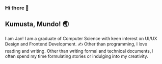 ### Hi there 👋
## Kumusta, Mundo! 🌏

I am Jan!
I am a graduate of Computer Science with keen interest on UI/UX Design and Frontend Development.
✍ Other than programming, I love reading and writing. Other than writing formal and technical documents, I often spend my time formulating stories or indulging into my creativity.
<!--
**kibalias/kibalias** is a ✨ _special_ ✨ repository because its `README.md` (this file) appears on your GitHub profile.

Here are some ideas to get you started:

- 🔭 I’m currently working on ...
- 🌱 I’m currently learning ...
- 👯 I’m looking to collaborate on ...
- 🤔 I’m looking for help with ...
- 💬 Ask me about ...
- 📫 How to reach me: ...
- 😄 Pronouns: ...
- ⚡ Fun fact: ...
-->
